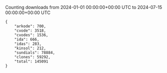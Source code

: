 
Counting downloads from 2024-01-01 00:00:00+00:00 UTC to 2024-07-15 00:00:00+00:00 UTC

```
{
    "arkode": 700,
    "cvode": 3518,
    "cvodes": 1536,
    "ida": 666,
    "idas": 283,
    "kinsol": 212,
    "sundials": 78884,
    "clones": 59292,
    "total": 145091
}
```
